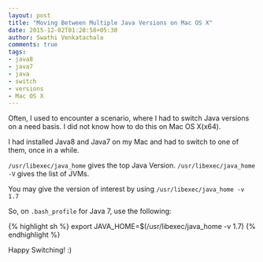 ```yaml
---
layout: post
title: "Moving Between Multiple Java Versions on Mac OS X"
date: 2015-12-02T01:28:58+05:30
author: Swathi Venkatachala
comments: true
tags:
- java8
- java7
- java
- switch
- versions
- Mac OS X
---
```


Often, I used to encounter a scenario, where I had to switch Java versions on a need basis.
I did not know how to do this on Mac OS X(x64).

I had installed Java8 and Java7 on my Mac and had to switch to one of them, once in a while.

`/usr/libexec/java_home` gives the top Java Version.
`/usr/libexec/java_home -V` gives the list of JVMs.

 You may give the version of interest by using
`/usr/libexec/java_home -v 1.7`

So, on `.bash_profile` for Java 7, use the following:

{% highlight sh %}
export JAVA_HOME=$(/usr/libexec/java_home -v 1.7)
{% endhighlight %}

Happy Switching! :)
